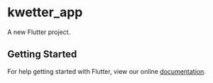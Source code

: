 # kwetter_app

A new Flutter project.

## Getting Started

For help getting started with Flutter, view our online
[documentation](https://flutter.io/).
